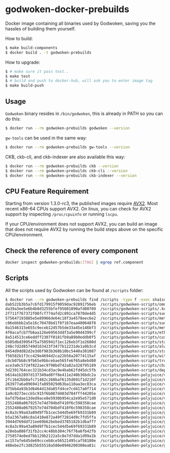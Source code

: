 godwoken-docker-prebuilds
=========================

Docker image containing all binaries used by Godwoken, saving you the hassles of building them yourself.

How to build:

```bash
$ make build-components
$ docker build . -t godwoken-prebuilds
```

How to upgrade:

```bash
$ # make sure it pass test..
$ make test
$ # build and push to docker-hub, will ask you to enter image tag
$ make build-push
```

## Usage

`Godwoken` binary resides in `/bin/godwoken`, this is already in PATH so you can do this:

```bash
$ docker run --rm godwoken-prebuilds godwoken --version
```

`gw-tools` can be used in the same way:

```bash
$ docker run --rm godwoken-prebuilds gw-tools --version
```

CKB, ckb-cli, and ckb-indexer are also available this way:

```bash
$ docker run --rm godwoken-prebuilds ckb --version
$ docker run --rm godwoken-prebuilds ckb-cli --version
$ docker run --rm godwoken-prebuilds ckb-indexer --version
```

## CPU Feature Requirement

Starting from version 1.3.0-rc3, the published images require [AVX2](https://en.wikipedia.org/wiki/Advanced_Vector_Extensions). Most recent x86-64 CPUs support AVX2. On linux, you can check for AVX2 support by inspecting `/proc/cpuinfo` or running `lscpu`.

If your CPU/environment does not support AVX2, you can build an image that does not require AVX2 by running the build steps above on the specific CPU/environment.

## Check the reference of every component
```bash
docker inspect godwoken-prebuilds:[TAG] | egrep ref.component
```

## Scripts

All the scripts used by Godwoken can be found at `/scripts` folder:

```bash
$ docker run --rm godwoken-prebuilds find /scripts -type f -exec sha1sum {} \;
dab522b3b5a7c6fd179915f9059dac92891756eb  /scripts/godwoken-scripts/omni_lock
da39a3ee5e6b4b0d3255bfef95601890afd80709  /scripts/godwoken-scripts/.keep
2f711f767372f08fcf774afd2c891ca7870de4d5  /scripts/godwoken-scripts/sudt-validator
575647193885e5e89966de64c18f3a4578eec6e2  /scripts/godwoken-scripts/meta-contract-validator
c06ebbbb2a5e16c70478bd1f8f167eaa480648f8  /scripts/godwoken-scripts/sudt-generator
0a1546315e655c9eceb12d57b5de33a45e146bf3  /scripts/godwoken-scripts/meta-contract-generator
4f0acafcb7fb6aa126e69563ddf3a5e90d4399cf  /scripts/godwoken-scripts/eth-account-lock
8a514513ce6eddff2307f0181fb9a89b0eddb0f5  /scripts/godwoken-scripts/custodian-lock
b505dbd3995475a7505941f1ec126eb3f1e2680d  /scripts/godwoken-scripts/stake-lock
248c7d2d85749d163423f3477b12231de1a9b3cd  /scripts/godwoken-scripts/always-success
8454d9dd82d2e3d6f983b368b10bc5440a381087  /scripts/godwoken-scripts/state-validator
f56582b1f3cc429e4694d2ca22b56a20774115af  /scripts/godwoken-scripts/withdrawal-lock
c0cb07bb8c9fb65e9bbcebae565fe6f65a8ebd80  /scripts/godwoken-scripts/tron-account-lock
ace3a0c5724f822aec9798bd742a82a328795189  /scripts/godwoken-scripts/challenge-lock
3d2391764cec321b34cd3ac9e4bab62fd45dc5fb  /scripts/godwoken-scripts/deposit-lock
b614a1b2897d137349ad8ff8e411e240b36bdc2a  /scripts/godwoken-polyjuice/validator_log
2fc1642bb0afc71482c268baf6135d691f1d210f  /scripts/godwoken-polyjuice/eth_addr_reg_validator
263977a6a096941fa895029d63ba110aa3ec83ca  /scripts/godwoken-polyjuice/validator_log.debug
075bb4a93b3d6464d13da85fd4ce7cd417a0f714  /scripts/godwoken-polyjuice/validator.debug
1a9c0273eccb5c915f6b087d403d704fff44205e  /scripts/godwoken-polyjuice/eth_addr_reg_validator.debug
6afd7bdae13ded9ace8e5930b954ca2e95e571d0  /scripts/godwoken-polyjuice/validator
2552480a0679257e74d704bdf410f6c598358cae  /scripts/godwoken-polyjuice/generator_log
2552480a0679257e74d704bdf410f6c598358cae  /scripts/godwoken-polyjuice/generator_log.aot
4c8a3c99a43a89d9ffb1cec544d5e69f69331b89  /scripts/godwoken-polyjuice/generator.aot
b5a2367a86c8a1410e872a49f72814d9c7fd5ffa  /scripts/godwoken-polyjuice/eth_addr_reg_generator
3944d769ddf21ee69b62bebed3785182b1dbaff7  /scripts/godwoken-polyjuice/generator_log.asm
4c8a3c99a43a89d9ffb1cec544d5e69f69331b89  /scripts/godwoken-polyjuice/generator
a28eba886f31fb2cc4c48bb384c76f76a6fb42fb  /scripts/godwoken-polyjuice/generator_log.debug
2758574e0ed7bb129b2122a5c8e7d7dda1d99a1b  /scripts/godwoken-polyjuice/eth_addr_reg_generator.debug
ac157afe645de69ccceb8ce56521495caf58180e  /scripts/godwoken-polyjuice/generator.debug
488ebe2fc3d825b55518a580e0946200308ea81c  /scripts/godwoken-polyjuice/generator.asm
```
